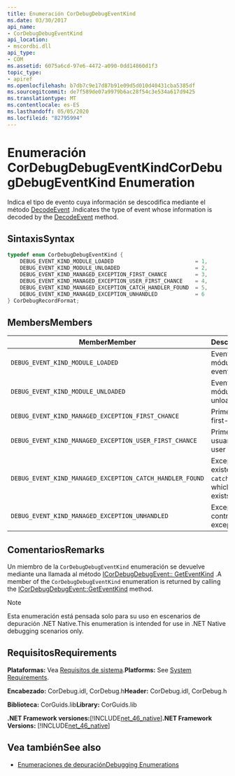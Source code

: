 ```yaml
---
title: Enumeración CorDebugDebugEventKind
ms.date: 03/30/2017
api_name:
- CorDebugDebugEventKind
api_location:
- mscordbi.dll
api_type:
- COM
ms.assetid: 6075a6cd-97e6-4472-a090-0dd14860d1f3
topic_type:
- apiref
ms.openlocfilehash: b7db7c9e17d87b91e09d5d010d40431cba5385df
ms.sourcegitcommit: de7f589de07a9979b6ac28f54c3e534a617d9425
ms.translationtype: MT
ms.contentlocale: es-ES
ms.lasthandoff: 05/05/2020
ms.locfileid: "82795994"
---
```

# <a name="cordebugdebugeventkind-enumeration"></a><span data-ttu-id="fc11f-102">Enumeración CorDebugDebugEventKind</span><span class="sxs-lookup"><span data-stu-id="fc11f-102">CorDebugDebugEventKind Enumeration</span></span>
<span data-ttu-id="fc11f-103">Indica el tipo de evento cuya información se descodifica mediante el método [DecodeEvent](icordebugprocess6-decodeevent-method.md) .</span><span class="sxs-lookup"><span data-stu-id="fc11f-103">Indicates the type of event whose information is decoded by the [DecodeEvent](icordebugprocess6-decodeevent-method.md) method.</span></span>  
  
## <a name="syntax"></a><span data-ttu-id="fc11f-104">Sintaxis</span><span class="sxs-lookup"><span data-stu-id="fc11f-104">Syntax</span></span>  
  
```cpp  
typedef enum CorDebugDebugEventKind {  
    DEBUG_EVENT_KIND_MODULE_LOADED                          = 1,  
    DEBUG_EVENT_KIND_MODULE_UNLOADED                        = 2,  
    DEBUG_EVENT_KIND_MANAGED_EXCEPTION_FIRST_CHANCE         = 3,  
    DEBUG_EVENT_KIND_MANAGED_EXCEPTION_USER_FIRST_CHANCE    = 4,  
    DEBUG_EVENT_KIND_MANAGED_EXCEPTION_CATCH_HANDLER_FOUND  = 5,  
    DEBUG_EVENT_KIND_MANAGED_EXCEPTION_UNHANDLED            = 6  
} CorDebugRecordFormat;  
```  
  
## <a name="members"></a><span data-ttu-id="fc11f-105">Members</span><span class="sxs-lookup"><span data-stu-id="fc11f-105">Members</span></span>  
  
|<span data-ttu-id="fc11f-106">Member</span><span class="sxs-lookup"><span data-stu-id="fc11f-106">Member</span></span>|<span data-ttu-id="fc11f-107">Descripción</span><span class="sxs-lookup"><span data-stu-id="fc11f-107">Description</span></span>|  
|------------|-----------------|  
|`DEBUG_EVENT_KIND_MODULE_LOADED`|<span data-ttu-id="fc11f-108">Evento load del módulo.</span><span class="sxs-lookup"><span data-stu-id="fc11f-108">A module load event.</span></span>|  
|`DEBUG_EVENT_KIND_MODULE_UNLOADED`|<span data-ttu-id="fc11f-109">Evento unload del módulo.</span><span class="sxs-lookup"><span data-stu-id="fc11f-109">A module unload event.</span></span>|  
|`DEBUG_EVENT_KIND_MANAGED_EXCEPTION_FIRST_CHANCE`|<span data-ttu-id="fc11f-110">Primera excepción.</span><span class="sxs-lookup"><span data-stu-id="fc11f-110">A first-chance exception.</span></span>|  
|`DEBUG_EVENT_KIND_MANAGED_EXCEPTION_USER_FIRST_CHANCE`|<span data-ttu-id="fc11f-111">Primera excepción de usuario.</span><span class="sxs-lookup"><span data-stu-id="fc11f-111">A first-chance user exception.</span></span>|  
|`DEBUG_EVENT_KIND_MANAGED_EXCEPTION_CATCH_HANDLER_FOUND`|<span data-ttu-id="fc11f-112">Excepción para la que existe un controlador `catch`.</span><span class="sxs-lookup"><span data-stu-id="fc11f-112">An exception for which a `catch` handler exists.</span></span>|  
|`DEBUG_EVENT_KIND_MANAGED_EXCEPTION_UNHANDLED`|<span data-ttu-id="fc11f-113">Excepción sin controlar.</span><span class="sxs-lookup"><span data-stu-id="fc11f-113">An unhandled exception.</span></span>|  
  
## <a name="remarks"></a><span data-ttu-id="fc11f-114">Comentarios</span><span class="sxs-lookup"><span data-stu-id="fc11f-114">Remarks</span></span>  
 <span data-ttu-id="fc11f-115">Un miembro de la `CorDebugDebugEventKind` enumeración se devuelve mediante una llamada al método [ICorDebugDebugEvent:: GetEventKind](icordebugdebugevent-geteventkind-method.md) .</span><span class="sxs-lookup"><span data-stu-id="fc11f-115">A member of the `CorDebugDebugEventKind` enumeration is returned by calling the [ICorDebugDebugEvent::GetEventKind](icordebugdebugevent-geteventkind-method.md) method.</span></span>  
  
> [!NOTE]
> <span data-ttu-id="fc11f-116">Esta enumeración está pensada solo para su uso en escenarios de depuración .NET Native.</span><span class="sxs-lookup"><span data-stu-id="fc11f-116">This enumeration is intended for use in .NET Native debugging scenarios only.</span></span>  
  
## <a name="requirements"></a><span data-ttu-id="fc11f-117">Requisitos</span><span class="sxs-lookup"><span data-stu-id="fc11f-117">Requirements</span></span>  
 <span data-ttu-id="fc11f-118">**Plataformas:** Vea [Requisitos de sistema](../../get-started/system-requirements.md).</span><span class="sxs-lookup"><span data-stu-id="fc11f-118">**Platforms:** See [System Requirements](../../get-started/system-requirements.md).</span></span>  
  
 <span data-ttu-id="fc11f-119">**Encabezado:** CorDebug.idl, CorDebug.h</span><span class="sxs-lookup"><span data-stu-id="fc11f-119">**Header:** CorDebug.idl, CorDebug.h</span></span>  
  
 <span data-ttu-id="fc11f-120">**Biblioteca:** CorGuids.lib</span><span class="sxs-lookup"><span data-stu-id="fc11f-120">**Library:** CorGuids.lib</span></span>  
  
 <span data-ttu-id="fc11f-121">**.NET Framework versiones:**[!INCLUDE[net_46_native](../../../../includes/net-46-native-md.md)]</span><span class="sxs-lookup"><span data-stu-id="fc11f-121">**.NET Framework Versions:** [!INCLUDE[net_46_native](../../../../includes/net-46-native-md.md)]</span></span>  
  
## <a name="see-also"></a><span data-ttu-id="fc11f-122">Vea también</span><span class="sxs-lookup"><span data-stu-id="fc11f-122">See also</span></span>

- [<span data-ttu-id="fc11f-123">Enumeraciones de depuración</span><span class="sxs-lookup"><span data-stu-id="fc11f-123">Debugging Enumerations</span></span>](debugging-enumerations.md)
